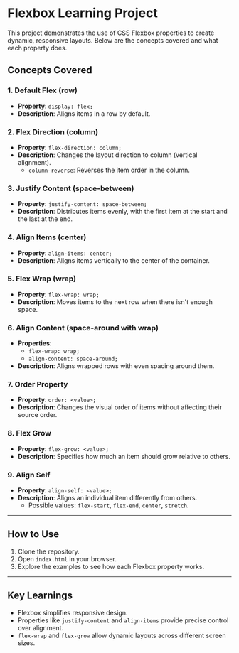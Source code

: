 # Flexbox Learning Project

This project demonstrates the use of CSS Flexbox properties to create dynamic, responsive layouts. Below are the concepts covered and what each property does.

## Concepts Covered

### 1. Default Flex (row)

- **Property**: `display: flex;`
- **Description**: Aligns items in a row by default.

### 2. Flex Direction (column)

- **Property**: `flex-direction: column;`
- **Description**: Changes the layout direction to column (vertical alignment).
  - `column-reverse`: Reverses the item order in the column.

### 3. Justify Content (space-between)

- **Property**: `justify-content: space-between;`
- **Description**: Distributes items evenly, with the first item at the start and the last at the end.

### 4. Align Items (center)

- **Property**: `align-items: center;`
- **Description**: Aligns items vertically to the center of the container.

### 5. Flex Wrap (wrap)

- **Property**: `flex-wrap: wrap;`
- **Description**: Moves items to the next row when there isn't enough space.

### 6. Align Content (space-around with wrap)

- **Properties**:
  - `flex-wrap: wrap;`
  - `align-content: space-around;`
- **Description**: Aligns wrapped rows with even spacing around them.

### 7. Order Property

- **Property**: `order: <value>;`
- **Description**: Changes the visual order of items without affecting their source order.

### 8. Flex Grow

- **Property**: `flex-grow: <value>;`
- **Description**: Specifies how much an item should grow relative to others.

### 9. Align Self

- **Property**: `align-self: <value>;`
- **Description**: Aligns an individual item differently from others.
  - Possible values: `flex-start`, `flex-end`, `center`, `stretch`.

---

## How to Use

1. Clone the repository.
2. Open `index.html` in your browser.
3. Explore the examples to see how each Flexbox property works.

---

## Key Learnings

- Flexbox simplifies responsive design.
- Properties like `justify-content` and `align-items` provide precise control over alignment.
- `flex-wrap` and `flex-grow` allow dynamic layouts across different screen sizes.
